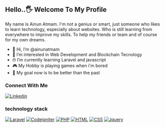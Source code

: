 ## Hello..:raised_hand_with_fingers_splayed: Welcome To My Profile ##

My name is Ainun Atmam. I'm not a genius or smart, just someone who likes to learn technology, especially about websites. 
Who is still learning from everywhere to improve my skills. To help my friends or team and of course for my own dreams.


- 👋 Hi, I’m @ainunatmam
- 👀 I’m interested in Web Development and Blockchain Tecnology
- :nerd_face: I’m currently learning Laravel and javascript
- :video_game: My Hobby is playing games when i'm bored
- :bookmark_tabs: My goal now is to be better than the past

### Connect With Me ###
[![Linkedin](https://img.shields.io/badge/LinkedIn-0077B5?style=for-the-badge&logo=linkedin&logoColor=white)](https://www.linkedin.com/in/ainunatmam)


### technology stack ###
[![Laravel](https://img.shields.io/badge/Laravel-FF2D20?style=for-the-badge&logo=laravel&logoColor=white)]()
[![Codeigniter](https://img.shields.io/badge/Codeigniter-EF4223?style=for-the-badge&logo=codeigniter&logoColor=white)]()
[![PHP](https://img.shields.io/badge/Codeigniter-EF4223?style=for-the-badge&logo=codeigniter&logoColor=white)]()
[![HTML](https://img.shields.io/badge/HTML5-E34F26?style=for-the-badge&logo=html5&logoColor=white)]()
[![CSS](https://img.shields.io/badge/CSS3-1572B6?style=for-the-badge&logo=css3&logoColor=white)]()
[![Jquery](https://img.shields.io/badge/jQuery-0769AD?style=for-the-badge&logo=jquery&logoColor=white)]()
<!---
- 💞️ I’m looking to collaborate on open 
- 📫 How to reach me ...
--->
<!---
ainunatmam/ainunatmam is a ✨ special ✨ repository because its `README.md` (this file) appears on your GitHub profile.
You can click the Preview link to take a look at your changes.
--->
